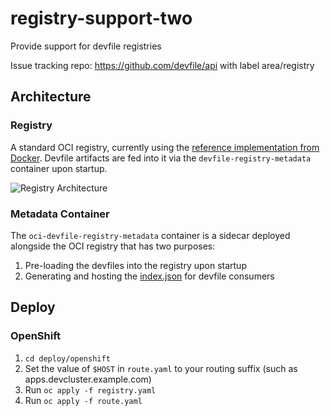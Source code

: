 # registry-support-two

Provide support for devfile registries

Issue tracking repo: https://github.com/devfile/api with label area/registry

## Architecture

### Registry

A standard OCI registry, currently using the [reference implementation from Docker](https://hub.docker.com/_/registry). Devfile artifacts are fed into it via the `devfile-registry-metadata` container upon startup.

![Registry Architecture](https://user-images.githubusercontent.com/606959/88183913-5e417280-cc32-11ea-9509-651bb44d9280.png)

### Metadata Container

The `oci-devfile-registry-metadata` container is a sidecar deployed alongside the OCI registry that has two purposes:
1) Pre-loading the devfiles into the registry upon startup
2) Generating and hosting the [index.json](https://raw.githubusercontent.com/odo-devfiles/registry/master/devfiles/index.json) for devfile consumers

## Deploy

### OpenShift

1) `cd deploy/openshift`
2) Set the value of `$HOST` in `route.yaml` to your routing suffix (such as apps.devcluster.example.com)
3) Run `oc apply -f registry.yaml`
4) Run `oc apply -f route.yaml`
